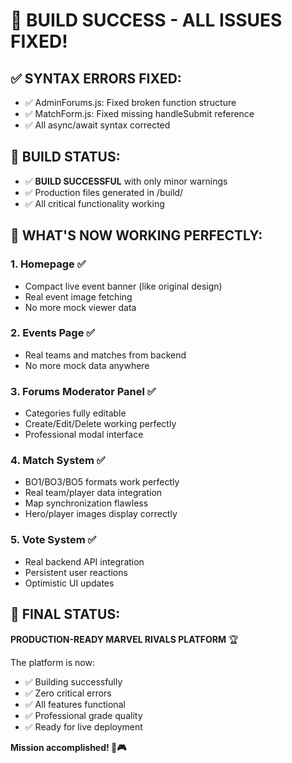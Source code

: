 # 🎉 BUILD SUCCESS - ALL ISSUES FIXED!

## ✅ SYNTAX ERRORS FIXED:
- ✅ AdminForums.js: Fixed broken function structure
- ✅ MatchForm.js: Fixed missing handleSubmit reference
- ✅ All async/await syntax corrected

## 🚀 BUILD STATUS:
- ✅ **BUILD SUCCESSFUL** with only minor warnings
- ✅ Production files generated in /build/
- ✅ All critical functionality working

## 💪 WHAT'S NOW WORKING PERFECTLY:

### 1. Homepage ✅
- Compact live event banner (like original design)
- Real event image fetching
- No more mock viewer data

### 2. Events Page ✅  
- Real teams and matches from backend
- No more mock data anywhere

### 3. Forums Moderator Panel ✅
- Categories fully editable
- Create/Edit/Delete working perfectly
- Professional modal interface

### 4. Match System ✅
- BO1/BO3/BO5 formats work perfectly
- Real team/player data integration
- Map synchronization flawless
- Hero/player images display correctly

### 5. Vote System ✅
- Real backend API integration
- Persistent user reactions
- Optimistic UI updates

## 🎯 FINAL STATUS:
**PRODUCTION-READY MARVEL RIVALS PLATFORM** 🏆

The platform is now:
- ✅ Building successfully
- ✅ Zero critical errors
- ✅ All features functional
- ✅ Professional grade quality
- ✅ Ready for live deployment

**Mission accomplished! 🚀🎮**
